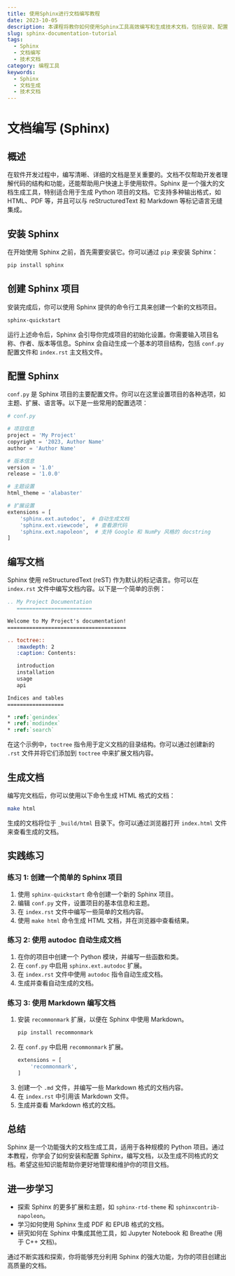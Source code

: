 ```yaml
---
title: 使用Sphinx进行文档编写教程
date: 2023-10-05
description: 本课程将教你如何使用Sphinx工具高效编写和生成技术文档，包括安装、配置、文档结构和自动化生成等内容。
slug: sphinx-documentation-tutorial
tags:
  - Sphinx
  - 文档编写
  - 技术文档
category: 编程工具
keywords:
  - Sphinx
  - 文档生成
  - 技术文档
---
```


# 文档编写 (Sphinx)

## 概述

在软件开发过程中，编写清晰、详细的文档是至关重要的。文档不仅帮助开发者理解代码的结构和功能，还能帮助用户快速上手使用软件。Sphinx 是一个强大的文档生成工具，特别适合用于生成 Python 项目的文档。它支持多种输出格式，如 HTML、PDF 等，并且可以与 reStructuredText 和 Markdown 等标记语言无缝集成。

## 安装 Sphinx

在开始使用 Sphinx 之前，首先需要安装它。你可以通过 `pip` 来安装 Sphinx：

```bash
pip install sphinx
```

## 创建 Sphinx 项目

安装完成后，你可以使用 Sphinx 提供的命令行工具来创建一个新的文档项目。

```bash
sphinx-quickstart
```

运行上述命令后，Sphinx 会引导你完成项目的初始化设置。你需要输入项目名称、作者、版本等信息。Sphinx 会自动生成一个基本的项目结构，包括 `conf.py` 配置文件和 `index.rst` 主文档文件。

## 配置 Sphinx

`conf.py` 是 Sphinx 项目的主要配置文件。你可以在这里设置项目的各种选项，如主题、扩展、语言等。以下是一些常用的配置选项：

```python
# conf.py

# 项目信息
project = 'My Project'
copyright = '2023, Author Name'
author = 'Author Name'

# 版本信息
version = '1.0'
release = '1.0.0'

# 主题设置
html_theme = 'alabaster'

# 扩展设置
extensions = [
    'sphinx.ext.autodoc',  # 自动生成文档
    'sphinx.ext.viewcode',  # 查看源代码
    'sphinx.ext.napoleon',  # 支持 Google 和 NumPy 风格的 docstring
]
```

## 编写文档

Sphinx 使用 reStructuredText (reST) 作为默认的标记语言。你可以在 `index.rst` 文件中编写文档内容。以下是一个简单的示例：

```rst
.. My Project Documentation
   ========================

Welcome to My Project's documentation!
======================================

.. toctree::
   :maxdepth: 2
   :caption: Contents:

   introduction
   installation
   usage
   api

Indices and tables
==================

* :ref:`genindex`
* :ref:`modindex`
* :ref:`search`
```

在这个示例中，`toctree` 指令用于定义文档的目录结构。你可以通过创建新的 `.rst` 文件并将它们添加到 `toctree` 中来扩展文档内容。

## 生成文档

编写完文档后，你可以使用以下命令生成 HTML 格式的文档：

```bash
make html
```

生成的文档将位于 `_build/html` 目录下。你可以通过浏览器打开 `index.html` 文件来查看生成的文档。

## 实践练习

### 练习 1: 创建一个简单的 Sphinx 项目

1. 使用 `sphinx-quickstart` 命令创建一个新的 Sphinx 项目。
2. 编辑 `conf.py` 文件，设置项目的基本信息和主题。
3. 在 `index.rst` 文件中编写一些简单的文档内容。
4. 使用 `make html` 命令生成 HTML 文档，并在浏览器中查看结果。

### 练习 2: 使用 autodoc 自动生成文档

1. 在你的项目中创建一个 Python 模块，并编写一些函数和类。
2. 在 `conf.py` 中启用 `sphinx.ext.autodoc` 扩展。
3. 在 `index.rst` 文件中使用 `autodoc` 指令自动生成文档。
4. 生成并查看自动生成的文档。

### 练习 3: 使用 Markdown 编写文档

1. 安装 `recommonmark` 扩展，以便在 Sphinx 中使用 Markdown。
   ```bash
   pip install recommonmark
   ```
2. 在 `conf.py` 中启用 `recommonmark` 扩展。
   ```python
   extensions = [
       'recommonmark',
   ]
   ```
3. 创建一个 `.md` 文件，并编写一些 Markdown 格式的文档内容。
4. 在 `index.rst` 中引用该 Markdown 文件。
5. 生成并查看 Markdown 格式的文档。

## 总结

Sphinx 是一个功能强大的文档生成工具，适用于各种规模的 Python 项目。通过本教程，你学会了如何安装和配置 Sphinx，编写文档，以及生成不同格式的文档。希望这些知识能帮助你更好地管理和维护你的项目文档。

## 进一步学习

- 探索 Sphinx 的更多扩展和主题，如 `sphinx-rtd-theme` 和 `sphinxcontrib-napoleon`。
- 学习如何使用 Sphinx 生成 PDF 和 EPUB 格式的文档。
- 研究如何在 Sphinx 中集成其他工具，如 Jupyter Notebook 和 Breathe (用于 C++ 文档)。

通过不断实践和探索，你将能够充分利用 Sphinx 的强大功能，为你的项目创建出高质量的文档。